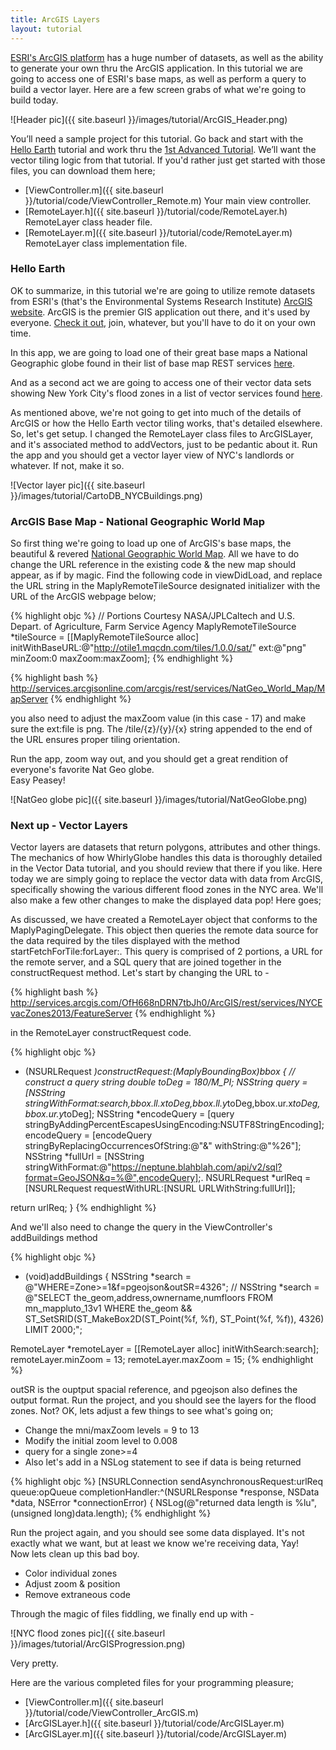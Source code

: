```yaml
---
title: ArcGIS Layers
layout: tutorial
---
```


[ESRI's ArcGIS platform](http://www.esri.com/) has a huge number of datasets, as well as the ability to generate your own thru the ArcGIS application.  In this tutorial we are going to access one of ESRI's base maps, as well as perform a query to build a vector layer.  Here are a few screen grabs of what we're going to build today. 

![Header pic]({{ site.baseurl }}/images/tutorial/ArcGIS_Header.png)

You’ll need a sample project for this tutorial. Go back and start with the [Hello Earth](http://mousebird.github.io/WhirlyGlobe/tutorial/hello_earth.html) tutorial and work thru the [1st Advanced Tutorial](remote_image_layer.html).  We’ll want the vector tiling logic from that tutorial.  If you'd rather just get started with those files, you can download them here;

- [ViewController.m]({{ site.baseurl }}/tutorial/code/ViewController_Remote.m)   Your main view controller.
- [RemoteLayer.h]({{ site.baseurl }}/tutorial/code/RemoteLayer.h)    RemoteLayer class header file.
- [RemoteLayer.m]({{ site.baseurl }}/tutorial/code/RemoteLayer.m)    RemoteLayer class implementation file.


### Hello Earth
OK to summarize, in this tutorial we're are going to utilize remote datasets from ESRI's (that's the Environmental Systems Research Institute) [ArcGIS website](https://www.arcgis.com/features/).  ArcGIS is the premier GIS application out there, and it's used by everyone.  [Check it out](http://resources.arcgis.com/en/help/arcgis-rest-api/), join, whatever, but you'll have to do it on your own time.

In this app, we are going to load one of their great base maps a National Geographic globe found in their list of base map REST services [here](http://services.arcgisonline.com/arcgis/rest/services).

And as a second act we are going to access one of their vector data sets showing New York City's flood zones in a list of vector services found [here](http://services.arcgis.com/OfH668nDRN7tbJh0/ArcGIS/rest/services).

As mentioned above, we're not going to get into much of the details of ArcGIS or how the Hello Earth vector tiling works, that's detailed elsewhere.  So, let's get setup.  I changed the RemoteLayer class files to ArcGISLayer, and it's associated method to addVectors, just to be pedantic about it.  Run the app and you should get a vector layer view of NYC's landlords or whatever.  If not, make it so.

![Vector layer pic]({{ site.baseurl }}/images/tutorial/CartoDB_NYCBuildings.png)

### ArcGIS Base Map - National Geographic World Map
So first thing we're going to load up one of ArcGIS's base maps, the beautiful & revered [National Geographic World Map](http://services.arcgisonline.com/arcgis/rest/services/NatGeo_World_Map/MapServer).  All we have to do change the URL reference in the existing code & the new map should appear, as if by magic.  Find the following code in viewDidLoad, and replace the URL string in the MaplyRemoteTileSource designated initializer with the URL of the ArcGIS webpage below;

{% highlight objc %}
// Portions Courtesy NASA/JPL­Caltech and U.S. Depart. of Agriculture, Farm Service Agency
MaplyRemoteTileSource *tileSource =  [[MaplyRemoteTileSource alloc]
initWithBaseURL:@"http://otile1.mqcdn.com/tiles/1.0.0/sat/"
ext:@"png" minZoom:0 maxZoom:maxZoom];
{% endhighlight %}

{% highlight bash %}
http://services.arcgisonline.com/arcgis/rest/services/NatGeo_World_Map/MapServer
{% endhighlight %}

you also need to adjust the maxZoom value (in this case - 17) and make sure the ext:file is png.  The /tile/{z}/{y}/{x} string appended to the end of the URL ensures proper tiling orientation.

Run the app, zoom way out, and you should get a great rendition of everyone's favorite Nat Geo globe.  
Easy Peasey!

![NatGeo globe pic]({{ site.baseurl }}/images/tutorial/NatGeoGlobe.png)

### Next up - Vector Layers
Vector layers are datasets that return polygons, attributes and other things.  The mechanics of how WhirlyGlobe handles this data is thoroughly detailed in the Vector Data tutorial, and you should review that there if you like.  Here today we are simply going to replace the vector data with data from ArcGIS, specifically showing the various different flood zones in the NYC area.  We'll also make a few other changes to make the displayed data pop!  Here goes;

As discussed, we have created a RemoteLayer object that conforms to the MaplyPagingDelegate.  This object then queries the remote data source for the data required by the tiles displayed with the method startFetchForTile:forLayer:.  This query is comprised of 2 portions, a URL for the remote server, and a SQL query that are joined together in the constructRequest method.  Let's start by changing the URL to -

{% highlight bash %}
http://services.arcgis.com/OfH668nDRN7tbJh0/ArcGIS/rest/services/NYCEvacZones2013/FeatureServer
{% endhighlight %}

in the RemoteLayer constructRequest code.

{% highlight objc %}
- (NSURLRequest *)constructRequest:(MaplyBoundingBox)bbox {
// construct a query string
double toDeg = 180/M_PI;
NSString *query = [NSString stringWithFormat:search,bbox.ll.x*toDeg,bbox.ll.y*toDeg,bbox.ur.x*toDeg,bbox.ur.y*toDeg];
NSString *encodeQuery = [query stringByAddingPercentEscapesUsingEncoding:NSUTF8StringEncoding];
encodeQuery = [encodeQuery stringByReplacingOccurrencesOfString:@"&" withString:@"%26"];
NSString *fullUrl = [NSString stringWithFormat:@"https://neptune.blahblah.com/api/v2/sql?format=GeoJSON&q=%@",encodeQuery];.
NSURLRequest *urlReq = [NSURLRequest requestWithURL:[NSURL URLWithString:fullUrl]];

return urlReq;
}
{% endhighlight %}

And we'll also need to change the query in the ViewController's addBuildings method

{% highlight objc %}
- (void)addBuildings
{
NSString *search = @"WHERE=Zone>=1&f=pgeojson&outSR=4326";
// NSString *search = @"SELECT the_geom,address,ownername,numfloors FROM mn_mappluto_13v1 WHERE the_geom && ST_SetSRID(ST_MakeBox2D(ST_Point(%f, %f), ST_Point(%f, %f)), 4326) LIMIT 2000;";

RemoteLayer *remoteLayer = [[RemoteLayer alloc] initWithSearch:search];
remoteLayer.minZoom = 13;
remoteLayer.maxZoom = 15;
{% endhighlight %}

outSR is the ouptput spacial reference, and pgeojson also defines the output format.
Run the project, and you should see the layers for the flood zones.  Not?  OK, lets adjust a few things to see what's going on;

- Change the mni/maxZoom levels = 9 to 13
- Modify the initial zoom level to 0.008
- query for a single zone>=4
- Also let's add in a NSLog statement to see if data is being returned

{% highlight objc %}
[NSURLConnection sendAsynchronousRequest:urlReq queue:opQueue completionHandler:^(NSURLResponse *response, NSData *data, NSError *connectionError)
{
NSLog(@"returned data length is %lu", (unsigned long)data.length);
{% endhighlight %}

Run the project again, and you should see some data displayed.  It's not exactly what we want, but at least we know we're receiving data, Yay!  
 Now lets clean up this bad boy.
 
- Color individual zones
- Adjust zoom & position
- Remove extraneous code

Through the magic of files fiddling, we finally end up with -

![NYC flood zones pic]({{ site.baseurl }}/images/tutorial/ArcGISProgression.png)

Very pretty.

Here are the various completed files for your programming pleasure;

- [ViewController.m]({{ site.baseurl }}/tutorial/code/ViewController_ArcGIS.m)
- [ArcGISLayer.h]({{ site.baseurl }}/tutorial/code/ArcGISLayer.m)
- [ArcGISLayer.m]({{ site.baseurl }}/tutorial/code/ArcGISLayer.m)








